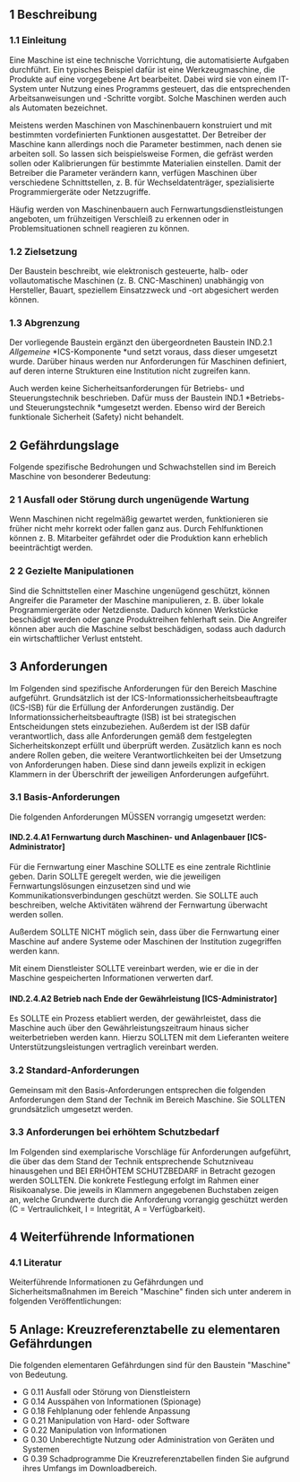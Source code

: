 1 Beschreibung
--------------

### 1.1 Einleitung

Eine Maschine ist eine technische Vorrichtung, die automatisierte Aufgaben durchführt. Ein typisches Beispiel dafür ist eine Werkzeugmaschine, die Produkte auf eine vorgegebene Art bearbeitet. Dabei wird sie von einem IT-System unter Nutzung eines Programms gesteuert, das die entsprechenden Arbeitsanweisungen und -Schritte vorgibt. Solche Maschinen werden auch als Automaten bezeichnet. 

Meistens werden Maschinen von Maschinenbauern konstruiert und mit bestimmten vordefinierten Funktionen ausgestattet. Der Betreiber der Maschine kann allerdings noch die Parameter bestimmen, nach denen sie arbeiten soll. So lassen sich beispielsweise Formen, die gefräst werden sollen oder Kalibrierungen für bestimmte Materialien einstellen. Damit der Betreiber die Parameter verändern kann, verfügen Maschinen über verschiedene Schnittstellen, z. B. für Wechseldatenträger, spezialisierte Programmiergeräte oder Netzzugriffe.

Häufig werden von Maschinenbauern auch Fernwartungsdienstleistungen angeboten, um frühzeitigen Verschleiß zu erkennen oder in Problemsituationen schnell reagieren zu können.

### 1.2 Zielsetzung

Der Baustein beschreibt, wie elektronisch gesteuerte, halb- oder vollautomatische Maschinen (z. B. CNC-Maschinen) unabhängig von Hersteller, Bauart, speziellem Einsatzzweck und -ort abgesichert werden können.

### 1.3 Abgrenzung

Der vorliegende Baustein ergänzt den übergeordneten Baustein IND.2.1 *Allgemeine* *ICS-Komponente *und setzt voraus, dass dieser umgesetzt wurde. Darüber hinaus werden nur Anforderungen für Maschinen definiert, auf deren interne Strukturen eine Institution nicht zugreifen kann. 

Auch werden keine Sicherheitsanforderungen für Betriebs- und Steuerungstechnik beschrieben. Dafür muss der Baustein IND.1 *Betriebs- und Steuerungstechnik *umgesetzt werden. Ebenso wird der Bereich funktionale Sicherheit (Safety) nicht behandelt.

2 Gefährdungslage
-----------------

Folgende spezifische Bedrohungen und Schwachstellen sind im Bereich Maschine von besonderer Bedeutung:

### 2 1 Ausfall oder Störung durch ungenügende Wartung

Wenn Maschinen nicht regelmäßig gewartet werden, funktionieren sie früher nicht mehr korrekt oder fallen ganz aus. Durch Fehlfunktionen können z. B. Mitarbeiter gefährdet oder die Produktion kann erheblich beeinträchtigt werden. 

### 2 2 Gezielte Manipulationen

Sind die Schnittstellen einer Maschine ungenügend geschützt, können Angreifer die Parameter der Maschine manipulieren, z. B. über lokale Programmiergeräte oder Netzdienste. Dadurch können Werkstücke beschädigt werden oder ganze Produktreihen fehlerhaft sein. Die Angreifer können aber auch die Maschine selbst beschädigen, sodass auch dadurch ein wirtschaftlicher Verlust entsteht. 

3 Anforderungen
---------------

Im Folgenden sind spezifische Anforderungen für den Bereich Maschine aufgeführt. Grundsätzlich ist der ICS-Informationssicherheitsbeauftragte (ICS-ISB) für die Erfüllung der Anforderungen zuständig. Der Informationssicherheitsbeauftragte (ISB) ist bei strategischen Entscheidungen stets einzubeziehen. Außerdem ist der ISB dafür verantwortlich, dass alle Anforderungen gemäß dem festgelegten Sicherheitskonzept erfüllt und überprüft werden. Zusätzlich kann es noch andere Rollen geben, die weitere Verantwortlichkeiten bei der Umsetzung von Anforderungen haben. Diese sind dann jeweils explizit in eckigen Klammern in der Überschrift der jeweiligen Anforderungen aufgeführt.

### 3.1 Basis-Anforderungen

Die folgenden Anforderungen MÜSSEN vorrangig umgesetzt werden:

#### IND.2.4.A1 Fernwartung durch Maschinen- und Anlagenbauer [ICS-Administrator]

Für die Fernwartung einer Maschine SOLLTE es eine zentrale Richtlinie geben. Darin SOLLTE geregelt werden, wie die jeweiligen Fernwartungslösungen einzusetzen sind und wie Kommunikationsverbindungen geschützt werden. Sie SOLLTE auch beschreiben, welche Aktivitäten während der Fernwartung überwacht werden sollen. 

Außerdem SOLLTE NICHT möglich sein, dass über die Fernwartung einer Maschine auf andere Systeme oder Maschinen der Institution zugegriffen werden kann. 

Mit einem Dienstleister SOLLTE vereinbart werden, wie er die in der Maschine gespeicherten Informationen verwerten darf. 

#### IND.2.4.A2 Betrieb nach Ende der Gewährleistung [ICS-Administrator]

Es SOLLTE ein Prozess etabliert werden, der gewährleistet, dass die Maschine auch über den Gewährleistungszeitraum hinaus sicher weiterbetrieben werden kann. Hierzu SOLLTEN mit dem Lieferanten weitere Unterstützungsleistungen vertraglich vereinbart werden.

### 3.2 Standard-Anforderungen

Gemeinsam mit den Basis-Anforderungen entsprechen die folgenden Anforderungen dem Stand der Technik im Bereich Maschine. Sie SOLLTEN grundsätzlich umgesetzt werden.

### 3.3 Anforderungen bei erhöhtem Schutzbedarf

Im Folgenden sind exemplarische Vorschläge für Anforderungen aufgeführt, die über das dem Stand der Technik entsprechende Schutzniveau hinausgehen und BEI ERHÖHTEM SCHUTZBEDARF in Betracht gezogen werden SOLLTEN. Die konkrete Festlegung erfolgt im Rahmen einer Risikoanalyse. Die jeweils in Klammern angegebenen Buchstaben zeigen an, welche Grundwerte durch die Anforderung vorrangig geschützt werden (C = Vertraulichkeit, I = Integrität, A = Verfügbarkeit).

4 Weiterführende Informationen
------------------------------

### 4.1 Literatur

Weiterführende Informationen zu Gefährdungen und Sicherheitsmaßnahmen im Bereich "Maschine" finden sich unter anderem in folgenden Veröffentlichungen:

5 Anlage: Kreuzreferenztabelle zu elementaren Gefährdungen
----------------------------------------------------------

Die folgenden elementaren Gefährdungen sind für den Baustein "Maschine" von Bedeutung.

* G 0.11 Ausfall oder Störung von Dienstleistern
* G 0.14 Ausspähen von Informationen (Spionage)
* G 0.18 Fehlplanung oder fehlende Anpassung
* G 0.21 Manipulation von Hard- oder Software
* G 0.22 Manipulation von Informationen
* G 0.30 Unberechtigte Nutzung oder Administration von Geräten und Systemen
* G 0.39 Schadprogramme
Die Kreuzreferenztabellen finden Sie aufgrund ihres Umfangs im Downloadbereich.

